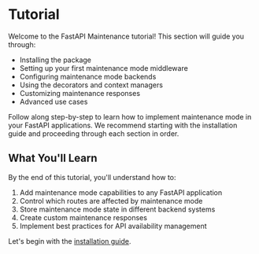 # Tutorial

Welcome to the FastAPI Maintenance tutorial! This section will guide you through:

- Installing the package
- Setting up your first maintenance mode middleware
- Configuring maintenance mode backends
- Using the decorators and context managers
- Customizing maintenance responses
- Advanced use cases

Follow along step-by-step to learn how to implement maintenance mode in your FastAPI applications. We recommend starting with the installation guide and proceeding through each section in order.

## What You'll Learn

By the end of this tutorial, you'll understand how to:

1. Add maintenance mode capabilities to any FastAPI application
2. Control which routes are affected by maintenance mode
3. Store maintenance mode state in different backend systems
4. Create custom maintenance responses
5. Implement best practices for API availability management

Let's begin with the [installation guide](./install.md).
